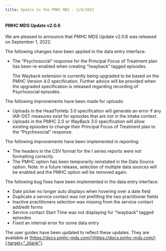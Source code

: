 ```yaml
---
title: Update to the PMHC MDS - 1/9/2022
---
```


#### PMHC MDS Update v2.0.6 ####

We are pleased to announce that PMHC MDS Update v2.0.6 was released on September 1, 2022.

The following changes have been applied in the data entry interface:

* The “Psychosocial” response for the Principal Focus of Treatment plan has
  been re-enabled when creating “!wayback” tagged episodes.

  The Wayback extension is currently being upgraded to be based on the PMHC
  Version 4.0 specification. Further advice will be provided when the upgraded
  specification is released regarding recording of Psychosocial episodes.

The following improvements have been made for uploads:

* Uploads in the HeadToHelp 3.0 specification will generate an error if any
  IAR-DST measures exist for episodes that are not in the intake context.
* Uploads in the PMHC 2.0 or WayBack 3.0 specification will allow existing
  episodes to change their Principal Focus of Treatment plan to the
  “Psychosocial” response.

The following improvements have been implemented in reporting:

* The headers in the CSV format for the I series reports were not formatting correctly
* The PMHC option has been temporarily reinstated in the Data Source option.
  Note: In a future release, selection of multiple data sources will be enabled
  and the PMHC option will be removed again.

The following bug fixes have been implemented in the data entry interface:

* Date picker no longer auto displays when hovering over a date field
* Duplicate a service contact was not prefilling the two practitioner fields
* Inactive practitioners selection was missing from the service contact add/edit forms
* Service contact Start Time was not displaying for “!wayback” tagged episodes
* Fixed an internal error for some data entry

The user guides have been updated to reflect these updates. They are available
at [https://docs.pmhc-mds.com/](https://docs.pmhc-mds.com/){:target="_blank"}.
